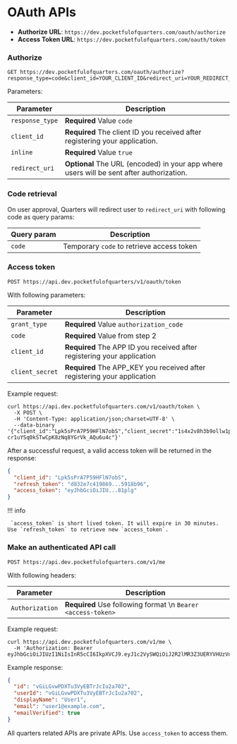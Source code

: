 # OAuth APIs

* **Authorize URL**: `https://dev.pocketfulofquarters.com/oauth/authorize`
* **Access Token URL**: `https://dev.pocketfulofquarters.com/oauth/token`

### Authorize

```CURL
GET https://dev.pocketfulofquarters.com/oauth/authorize?response_type=code&client_id=YOUR_CLIENT_ID&redirect_uri=YOUR_REDIRECT_URL&inline=true
```

Parameters:

| Parameter       | Description                                                                              |
| --------------- | ---------------------------------------------------------------------------------------- |
| `response_type` | **Required** Value `code`                                                                |
| `client_id`     | **Required** The client ID you received after registering your application.              |
| `inline`        | **Required** Value `true`                                                                |
| `redirect_uri`  | **Optional** The URL (encoded) in your app where users will be sent after authorization. |

### Code retrieval

On user approval, Quarters will redirect user to `redirect_uri` with following code as query params:

| Query param | Description                               |
| ----------- | ----------------------------------------- |
| `code`      | Temporary `code` to retrieve access token |

### Access token

```CURL
POST https://api.dev.pocketfulofquarters/v1/oauth/token
```

With following parameters:

| Parameter       | Description                                                              |
| --------------- | ------------------------------------------------------------------------ |
| `grant_type`    | **Required** Value `authorization_code`                                  |
| `code`          | **Required** Value from step 2                                           |
| `client_id`     | **Required** The APP ID you received after registering your application  |
| `client_secret` | **Required** The APP_KEY you received after registering your application |

Example request:

```CURL
curl https://api.dev.pocketfulofquarters.com/v1/oauth/token \
  -X POST \
  -H 'Content-Type: application/json;charset=UTF-8' \
  --data-binary '{"client_id":"Lpk5sPrA7P59HFlN7obS","client_secret":"1s4x2v8h3b9ollw1pt2afj8knheamvmvv","grant_type":"authorization_code","code":"eyJhbGciOiJIUzI1NiIsInR5cCI6IkpXVCJ9.eyJ1c2VySWQiOiJ2R2lMR3Z3UERYVHUzVnlFQlRySmNJdTJhNzAyIiwicmFuZG9tIjoiMDgxMmMxNTAtZDY2NC0xMWU3LTg3Y2UtZjEyMTk1M2I0ZWQxIiwiYXBwSWQiOiJMcGs1c1ByQTdQNTlIRmxON29iUyIsInRva2VuVHlwZSI6Imp3dDphdXRob3JpemF0aW9uX2NvZGUiLCJpYXQiOjE1MTIxMTEwNzcsImV4cCI6MTUxMjExMTEzN30.Jljjd7yjk-cr1uYSq0kSTwCpK8zNq8YGrVk_AQu6u4c"}'
```

After a successful request, a valid access token will be returned in the response:

```json
{
  "client_id": "Lpk5sPrA7P59HFlN7obS",
  "refresh_token": "d832e7c419869...5918b96",
  "access_token": "eyJhbGciOiJIU...81plg"
}
```

!!! info

     `access_token` is short lived token. It will expire in 30 minutes. Use `refresh_token` to retrieve new `access_token`.

### Make an authenticated API call

```
POST https://api.dev.pocketfulofquarters.com/v1/me
```

With following headers:

| Parameter       | Description                                                  |
| --------------- | ------------------------------------------------------------ |
| `Authorization` | **Required** Use following format \n `Bearer <access-token>` |

Example request:

```CURL
curl https://api.dev.pocketfulofquarters.com/v1/me \
  -H 'Authorization: Bearer eyJhbGciOiJIUzI1NiIsInR5cCI6IkpXVCJ9.eyJ1c2VySWQiOiJ2R2lMR3Z3UERYVHUzVnlFQlRySmNJdTJhNzAyIiwicmFuZG9tIjoiMWE5Njk3YzAtZDY2NC0xMWU3LTg3Y2UtZjEyMTk1M2I0ZWQxIiwiYXBwSWQiOiJMcGs1c1ByQTdQNTlIRmxON29iUyIsImFkbWluIjpmYWxzZSwiZGV2ZWxvcGVyIjpmYWxzZSwidG9rZW5UeXBlIjoiand0OnVzZXIiLCJpYXQiOjE1MTIxMTExMDgsImV4cCI6MTUxMjExMTcwOH0.PFlJjGoN3xza1Qk3ZIBaOzMPyYbrQvnjyvyvQf81plg'
```

Example response:

```json
{
  "id": "vGiLGvwPDXTu3VyEBTrJcIu2a702",
  "userId": "vGiLGvwPDXTu3VyEBTrJcIu2a702",
  "displayName": "User1",
  "email": "user1@example.com",
  "emailVerified": true
}
```

All quarters related APIs are private APIs. Use `access_token` to access them.
